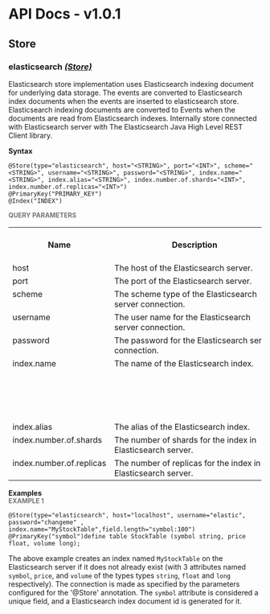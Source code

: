 # API Docs - v1.0.1

## Store

### elasticsearch *<a target="_blank" href="https://wso2.github.io/siddhi/documentation/siddhi-4.0/#store">(Store)</a>*

<p style="word-wrap: break-word">Elasticsearch store implementation uses Elasticsearch indexing document for underlying data storage. The events are converted to Elasticsearch index documents when the events are inserted to elasticsearch store. Elasticsearch indexing documents are converted to Events when the documents are read from Elasticsearch indexes. Internally store connected with Elasticsearch server with The Elasticsearch Java High Level REST Client library.</p>

<span id="syntax" class="md-typeset" style="display: block; font-weight: bold;">Syntax</span>
```
@Store(type="elasticsearch", host="<STRING>", port="<INT>", scheme="<STRING>", username="<STRING>", password="<STRING>", index.name="<STRING>", index.alias="<STRING>", index.number.of.shards="<INT>", index.number.of.replicas="<INT>")
@PrimaryKey("PRIMARY_KEY")
@Index("INDEX")
```

<span id="query-parameters" class="md-typeset" style="display: block; color: rgba(0, 0, 0, 0.54); font-size: 12.8px; font-weight: bold;">QUERY PARAMETERS</span>
<table>
    <tr>
        <th>Name</th>
        <th style="min-width: 20em">Description</th>
        <th>Default Value</th>
        <th>Possible Data Types</th>
        <th>Optional</th>
        <th>Dynamic</th>
    </tr>
    <tr>
        <td style="vertical-align: top">host</td>
        <td style="vertical-align: top; word-wrap: break-word">The host of the Elasticsearch server.</td>
        <td style="vertical-align: top">localhost</td>
        <td style="vertical-align: top">STRING</td>
        <td style="vertical-align: top">Yes</td>
        <td style="vertical-align: top">No</td>
    </tr>
    <tr>
        <td style="vertical-align: top">port</td>
        <td style="vertical-align: top; word-wrap: break-word">The port of the Elasticsearch server.</td>
        <td style="vertical-align: top">9200</td>
        <td style="vertical-align: top">INT</td>
        <td style="vertical-align: top">Yes</td>
        <td style="vertical-align: top">No</td>
    </tr>
    <tr>
        <td style="vertical-align: top">scheme</td>
        <td style="vertical-align: top; word-wrap: break-word">The scheme type of the Elasticsearch server connection.</td>
        <td style="vertical-align: top">http</td>
        <td style="vertical-align: top">STRING</td>
        <td style="vertical-align: top">Yes</td>
        <td style="vertical-align: top">No</td>
    </tr>
    <tr>
        <td style="vertical-align: top">username</td>
        <td style="vertical-align: top; word-wrap: break-word">The user name for the Elasticsearch server connection.</td>
        <td style="vertical-align: top">elastic</td>
        <td style="vertical-align: top">STRING</td>
        <td style="vertical-align: top">Yes</td>
        <td style="vertical-align: top">No</td>
    </tr>
    <tr>
        <td style="vertical-align: top">password</td>
        <td style="vertical-align: top; word-wrap: break-word">The password for the Elasticsearch server connection.</td>
        <td style="vertical-align: top">changeme</td>
        <td style="vertical-align: top">STRING</td>
        <td style="vertical-align: top">Yes</td>
        <td style="vertical-align: top">No</td>
    </tr>
    <tr>
        <td style="vertical-align: top">index.name</td>
        <td style="vertical-align: top; word-wrap: break-word">The name of the Elasticsearch index.</td>
        <td style="vertical-align: top">The table name defined in the Siddhi App query.</td>
        <td style="vertical-align: top">STRING</td>
        <td style="vertical-align: top">Yes</td>
        <td style="vertical-align: top">No</td>
    </tr>
    <tr>
        <td style="vertical-align: top">index.alias</td>
        <td style="vertical-align: top; word-wrap: break-word">The alias of the Elasticsearch index.</td>
        <td style="vertical-align: top">null</td>
        <td style="vertical-align: top">STRING</td>
        <td style="vertical-align: top">Yes</td>
        <td style="vertical-align: top">No</td>
    </tr>
    <tr>
        <td style="vertical-align: top">index.number.of.shards</td>
        <td style="vertical-align: top; word-wrap: break-word">The number of shards for the index in Elasticsearch server.</td>
        <td style="vertical-align: top">3</td>
        <td style="vertical-align: top">INT</td>
        <td style="vertical-align: top">Yes</td>
        <td style="vertical-align: top">No</td>
    </tr>
    <tr>
        <td style="vertical-align: top">index.number.of.replicas</td>
        <td style="vertical-align: top; word-wrap: break-word">The number of replicas for the index in Elasticsearch server.</td>
        <td style="vertical-align: top">2</td>
        <td style="vertical-align: top">INT</td>
        <td style="vertical-align: top">Yes</td>
        <td style="vertical-align: top">No</td>
    </tr>
</table>

<span id="examples" class="md-typeset" style="display: block; font-weight: bold;">Examples</span>
<span id="example-1" class="md-typeset" style="display: block; color: rgba(0, 0, 0, 0.54); font-size: 12.8px; font-weight: bold;">EXAMPLE 1</span>
```
@Store(type="elasticsearch", host="localhost", username="elastic", password="changeme" , index.name="MyStockTable",field.length="symbol:100")
@PrimaryKey("symbol")define table StockTable (symbol string, price float, volume long);
```
<p style="word-wrap: break-word">The above example creates an index named <code>MyStockTable</code> on the Elasticsearch server if it does not already exist (with 3 attributes named <code>symbol</code>, <code>price</code>, and <code>volume</code> of the types types <code>string</code>, <code>float</code> and <code>long</code> respectively). The connection is made as specified by the parameters configured for the '@Store' annotation. The <code>symbol</code> attribute is considered a unique field, and a Elasticsearch index document id is generated for it.</p>

